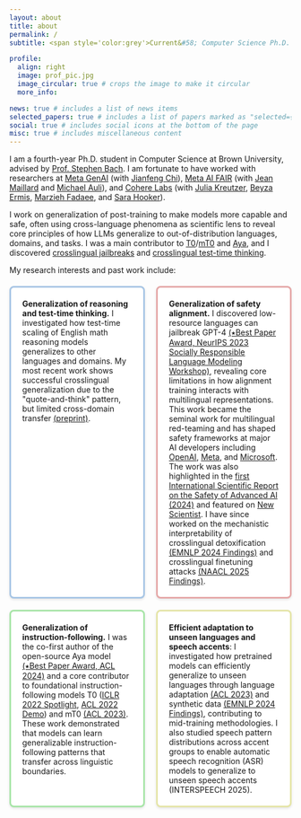 ```yaml
---
layout: about
title: about
permalink: /
subtitle: <span style='color:grey'>Current&#58; Computer Science Ph.D. @ Brown University<br>Past&#58; Research Scientist Intern @ <a href='https://ai.meta.com/' style='color:#222222'>Meta AI</a>, Research Collaborator @ <a href='https://cohere.com/research' style='color:#222222'>Cohere Labs</a></span>

profile:
  align: right
  image: prof_pic.jpg
  image_circular: true # crops the image to make it circular
  more_info: 

news: true # includes a list of news items
selected_papers: true # includes a list of papers marked as "selected={true}"
social: true # includes social icons at the bottom of the page
misc: true # includes miscellaneous content
---
```


<style type="text/css">
 .tab { margin-left: 30px; }
 .research-grid {
   display: grid;
   grid-template-columns: 1fr 1fr;
   gap: 20px;
   margin: 20px 0;
 }
 .research-box {
   padding: 20px;
   border-radius: 8px;
   background-color: #ffffff;
   box-shadow: 0 2px 4px rgba(0,0,0,0.1);
 }
 .box-1 { border: 3px solid #a8c6e5; }  /* muted blue */
 .box-2 { border: 3px solid #e5a8a8; }  /* muted red */
 .box-3 { border: 3px solid #a8e5a8; }  /* muted green */
 .box-4 { border: 3px solid #e5e5a8; }  /* muted yellow */

 @media screen and (max-width: 768px) {
   .research-grid {
     grid-template-columns: 1fr;
   }
   .research-box {
     margin-bottom: 15px;
   }
 }
</style>


I am a fourth-year Ph.D. student in Computer Science at Brown University, advised by [Prof. Stephen Bach](https://scholar.google.com/citations?user=hs6pGXoAAAAJ&hl=en). I am fortunate to have worked with researchers at <u>Meta GenAI</u> (with [Jianfeng Chi](https://jfchi.github.io/)), <u>Meta AI FAIR</u> (with [Jean Maillard](https://maillard.it/) and [Michael Auli](https://michaelauli.github.io/)), and <u>Cohere Labs</u> (with [Julia Kreutzer](https://juliakreutzer.github.io/), [Beyza Ermis](https://scholar.google.com/citations?user=v2cMiCAAAAAJ&hl=en), [Marzieh Fadaee](https://marziehf.github.io/), and [Sara Hooker](https://www.sarahooker.me/)). 

I work on generalization of post-training to make models more capable and safe, often using cross-language phenomena as scientific lens to reveal core principles of how LLMs generalize to out-of-distribution languages, domains, and tasks. I was a main contributor to [T0](https://arxiv.org/abs/2110.08207)/[mT0](https://arxiv.org/abs/2211.01786) and [Aya](https://arxiv.org/abs/2402.07827), and I discovered [crosslingual jailbreaks](https://arxiv.org/abs/2310.02446) and [crosslingual test-time thinking](https://arxiv.org/abs/2505.05408). 

My research interests and past work include:

<div class="research-grid">
  <div class="research-box box-1">
    <strong>Generalization of reasoning and test-time thinking.</strong> I investigated how test-time scaling of English math reasoning models generalizes to other languages and domains. My most recent work shows successful crosslingual generalization due to the "quote-and-think" pattern, but limited cross-domain transfer <a href="https://arxiv.org/abs/2505.05408">(preprint)</a>.
  </div>

  <div class="research-box box-2">
    <strong>Generalization of safety alignment.</strong> I discovered low-resource languages can jailbreak GPT-4 <a href="https://arxiv.org/abs/2310.02446">(&#11089;Best Paper Award, NeurIPS 2023 Socially Responsible Language Modeling Workshop)</a>, revealing core limitations in how alignment training interacts with multilingual representations. This work became the seminal work for multilingual red-teaming and has shaped safety frameworks at major AI developers including <a href="https://cdn.openai.com/gpt-4o-system-card.pdf">OpenAI</a>, <a href="https://arxiv.org/abs/2407.21783">Meta</a>, and <a href="https://arxiv.org/abs/2407.13833">Microsoft</a>. The work was also highlighted in the <a href="https://www.gov.uk/government/publications/international-scientific-report-on-the-safety-of-advanced-ai">first International Scientific Report on the Safety of Advanced AI (2024)</a> and featured on <a href="https://www.newscientist.com/article/2398656-gpt-4-gave-advice-on-planning-terrorist-attacks-when-asked-in-zulu/">New Scientist</a>. I have since worked on the mechanistic interpretability of crosslingual detoxification <a href="https://arxiv.org/abs/2406.16235">(EMNLP 2024 Findings)</a> and crosslingual finetuning attacks <a href="https://arxiv.org/abs/2410.18210">(NAACL 2025 Findings)</a>.
  </div>

  <div class="research-box box-3">
    <strong>Generalization of instruction-following.</strong> I was the co-first author of the open-source Aya model <a href="https://arxiv.org/abs/2402.07827">(&#11089;Best Paper Award, ACL 2024)</a> and a core contributor to foundational instruction-following models T0 (<a href="https://arxiv.org/abs/2110.08207">ICLR 2022 Spotlight</a>, <a href="https://arxiv.org/abs/2202.01279">ACL 2022 Demo</a>) and mT0 <a href="https://arxiv.org/abs/2110.08207">(ACL 2023)</a>. These work demonstrated that models can learn generalizable instruction-following patterns that transfer across linguistic boundaries.
  </div>

  <div class="research-box box-4">
    <strong>Efficient adaptation to unseen languages and speech accents</strong>: I investigated how pretrained models can efficiently generalize to unseen languages through language adaptation <a href="https://arxiv.org/abs/2212.09535">(ACL 2023)</a> and synthetic data <a href="https://arxiv.org/abs/2402.14086">(EMNLP 2024 Findings)</a>, contributing to mid-training methodologies. I also studied speech pattern distributions across accent groups to enable automatic speech recognition (ASR) models to generalize to unseen speech accents (INTERSPEECH 2025).
  </div>
</div>


